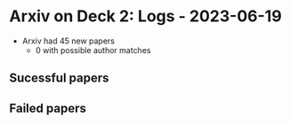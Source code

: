 # Arxiv on Deck 2: Logs - 2023-06-19

* Arxiv had 45 new papers
    * 0 with possible author matches

## Sucessful papers

## Failed papers

